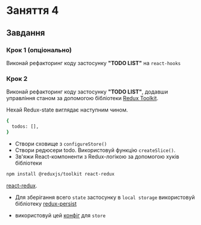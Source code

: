 # Заняття 4

## Завдання

### Крок 1 (опціонально)

Виконай рефакторинг коду застосунку **"TODO LIST"** на `react-hooks`

### Крок 2

Виконай рефакторинг коду застосунку **"TODO LIST"**, додавши управління станом
за допомогою бібліотеки [Redux Toolkit](https://redux-toolkit.js.org/).

Нехай Redux-state виглядає наступним чином.

```bash
{
  todos: [],
}
```

- Створи сховище з `configureStore()`
- Створи редюсери todo. Використовуй функцію `createSlice()`.
- Зв'яжи React-компоненти з Redux-логікою за допомогою хуків бібліотеки

```bash
npm install @reduxjs/toolkit react-redux
```

[react-redux](https://react-redux.js.org/).

- Для зберігання всего `state` застосунку в `local storage` використовуй
  бібліотеку [redux-persist](https://github.com/rt2zz/redux-persist#basic-usage)

- використовуй цей
  [конфіг](https://redux-toolkit.js.org/usage/usage-guide#use-with-redux-persist)
  для `store`
